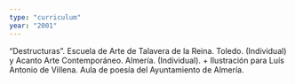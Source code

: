```yaml
---
type: "curriculum"
year: "2001"
---
```

“Destructuras”. Escuela de Arte de Talavera de la Reina. Toledo. (Individual) y Acanto Arte Contemporáneo. Almería. (Individual). + Ilustración para Luís Antonio de Villena. Aula de poesía del Ayuntamiento de Almería.